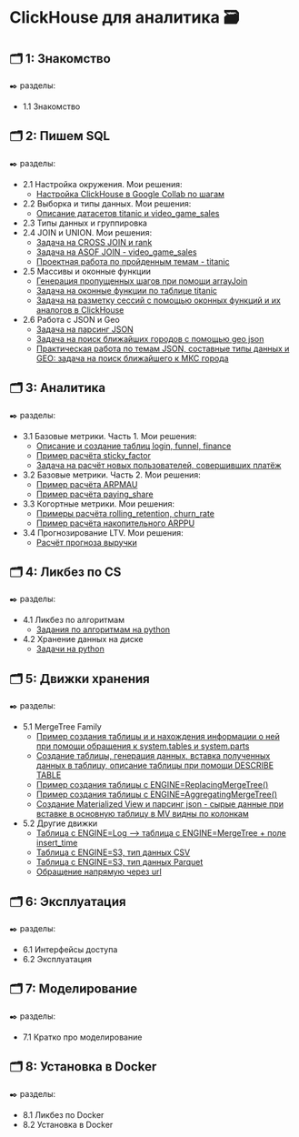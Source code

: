 # ClickHouse для аналитика 🗃️


## 🗂️ 1: Знакомство
✒️ разделы:
- 1.1 Знакомство

## 🗂️ 2: Пишем SQL
✒️ разделы:
- 2.1 Настройка окружения. Мои решения: 
  - [Настройка ClickHouse в Google Collab по шагам](https://github.com/Malakhova-Natalya/IT_courses/blob/main/ClickHouse%20для%20аналитика/01%20-%20настройка%20ClickHouse%20в%20Google%20Collab%20по%20шагам.txt "здесь")
- 2.2 Выборка и типы данных. Мои решения:
  - [Описание датасетов titanic и video_game_sales](https://github.com/Malakhova-Natalya/IT_courses/blob/main/ClickHouse%20для%20аналитика/02%20-%20описание%20датасетов%20titanic%20и%20video_game_sales.txt "здесь")
- 2.3 Типы данных и группировка
- 2.4 JOIN и UNION. Мои решения:
  - [Задача на CROSS JOIN и rank](https://github.com/Malakhova-Natalya/IT_courses/blob/main/ClickHouse%20для%20аналитика/03%20-%20задача%20на%20CROSS%20JOIN%20и%20rank.txt "здесь")
  - [Задача на ASOF JOIN - video_game_sales](https://github.com/Malakhova-Natalya/IT_courses/blob/main/ClickHouse%20для%20аналитика/04%20-%20задача%20на%20ASOF%20JOIN.txt "здесь")
  - [Проектная работа по пройденным темам - titanic](https://github.com/Malakhova-Natalya/IT_courses/blob/main/ClickHouse%20для%20аналитика/05%20-%20проектная%20работа%20по%20пройденным%20темам.txt "здесь")
- 2.5 Массивы и оконные функции
  - [Генерация пропущенных шагов при помощи arrayJoin](https://github.com/Malakhova-Natalya/IT_courses/blob/main/ClickHouse%20для%20аналитика/06%20-%20генерация%20пропущенных%20шагов%20при%20помощи%20arrayJoin.txt)
  - [Задача на оконные функции по таблице titanic](https://github.com/Malakhova-Natalya/IT_courses/blob/main/ClickHouse%20для%20аналитика/07%20-%20задача%20на%20оконные%20функции%20titanic.txt)
  - [Задача на разметку сессий с помощью оконных функций и их аналогов в ClickHouse](https://github.com/Malakhova-Natalya/IT_courses/blob/main/ClickHouse%20для%20аналитика/08%20-%20задача%20на%20разметку%20сессий.txt)
- 2.6 Работа с JSON и Geo
  - [Задача на парсинг JSON](https://github.com/Malakhova-Natalya/IT_courses/blob/main/ClickHouse%20для%20аналитика/09%20-%20задача%20на%20парсинг%20JSON.txt)
  - [Задача на поиск ближайших городов с помощью geo json](https://github.com/Malakhova-Natalya/IT_courses/blob/main/ClickHouse%20для%20аналитика/10%20-%20geo%20json.txt)
  - [Практическая работа по темам JSON, составные типы данных и GEO: задача на поиск ближайшего к МКС города](https://github.com/Malakhova-Natalya/IT_courses/blob/main/ClickHouse%20для%20аналитика/11%20-%20практическая%20работа%20по%20темам%20JSON%2C%20составные%20типы%20данных%20и%20GEO.txt)

## 🗂️ 3: Аналитика
✒️ разделы:
- 3.1 Базовые метрики. Часть 1. Мои решения:
  - [Описание и создание таблиц login, funnel, finance](https://github.com/Malakhova-Natalya/IT_courses/blob/main/ClickHouse%20для%20аналитика/12%20-%20описание%20и%20создание%20таблиц.txt)
  - [Пример расчёта sticky_factor](https://github.com/Malakhova-Natalya/IT_courses/blob/main/ClickHouse%20для%20аналитика/13%20-%20пример%20расчёта%20sticky_factor.txt)
  - [Задача на расчёт новых пользователей, совершивших платёж](https://github.com/Malakhova-Natalya/IT_courses/blob/main/ClickHouse%20для%20аналитика/14%20-%20задача%20на%20расчёт%20новых%20пользователей%2C%20совершивших%20платёж.txt)
- 3.2 Базовые метрики. Часть 2. Мои решения:
  - [Пример расчёта ARPMAU](https://github.com/Malakhova-Natalya/IT_courses/blob/main/ClickHouse%20для%20аналитика/15%20-%20пример%20расчёта%20ARPMAU.txt)
  - [Пример расчёта paying_share](https://github.com/Malakhova-Natalya/IT_courses/blob/main/ClickHouse%20для%20аналитика/16%20-%20пример%20расчёта%20paying_share.txt)
- 3.3 Когортные метрики. Мои решения:
  - [Примеры расчёта rolling_retention, churn_rate](https://github.com/Malakhova-Natalya/IT_courses/blob/main/ClickHouse%20для%20аналитика/17%20-%20rollimg_retention%2C%20churn_rate.txt)
  - [Пример расчёта накопительного ARPPU](https://github.com/Malakhova-Natalya/IT_courses/blob/main/ClickHouse%20для%20аналитика/18%20-%20пример%20расчёта%20накопительного%20ARPPU.txt)
- 3.4 Прогнозирование LTV. Мои решения:
  - [Расчёт прогноза выручки](https://github.com/Malakhova-Natalya/IT_courses/blob/main/ClickHouse%20для%20аналитика/19%20-%20расчёт%20прогноза%20выручки.txt)
 
## 🗂️ 4: Ликбез по CS
✒️ разделы:
- 4.1 Ликбез по алгоритмам
  - [Задания по алгоритмам на python](https://github.com/Malakhova-Natalya/IT_courses/blob/main/ClickHouse%20для%20аналитика/20%20-%20python.ipynb)
- 4.2 Хранение данных на диске
  - [Задачи на python](https://github.com/Malakhova-Natalya/IT_courses/blob/main/ClickHouse%20для%20аналитика/21%20-%20python%20хранение%20данных%20на%20HDD.ipynb)
    
## 🗂️ 5: Движки хранения
✒️ разделы:
- 5.1 MergeTree Family
  - [Пример создания таблицы и и нахождения информации о ней при помощи обращения к system.tables и system.parts](https://github.com/Malakhova-Natalya/IT_courses/blob/main/ClickHouse%20для%20аналитика/22%20-%20MergeTree%20Family.txt)
  - [Создание таблицы, генерация данных, вставка полученных данных в таблицу, описание таблицы при помощи DESCRIBE TABLE](https://github.com/Malakhova-Natalya/IT_courses/blob/main/ClickHouse%20для%20аналитика/23%20-%20MergeTree%20Family%20-%20задание%20из%20двух%20частей.ipynb)
  - [Пример создания таблицы с ENGINE=ReplacingMergeTree()](https://github.com/Malakhova-Natalya/IT_courses/blob/main/ClickHouse%20для%20аналитика/24%20-%20ReplacingMergeTree.ipynb)
  - [Пример создания таблицы с ENGINE=AggregatingMergeTree()](https://github.com/Malakhova-Natalya/IT_courses/blob/main/ClickHouse%20для%20аналитика/25%20-%20AggregatingMergeTree.ipynb)
  - [Создание Materialized View и парсинг json - сырые данные при вставке в основную таблицу в MV видны по колонкам](https://github.com/Malakhova-Natalya/IT_courses/blob/main/ClickHouse%20для%20аналитика/26%20-%20Materialized%20View%20%2B%20json.txt)
- 5.2 Другие движки
  - [Таблица с ENGINE=Log --> таблица с ENGINE=MergeTree + поле insert_time](https://github.com/Malakhova-Natalya/IT_courses/blob/main/ClickHouse%20для%20аналитика/27%20-%20Log)
  - [Таблица с ENGINE=S3, тип данных CSV](https://github.com/Malakhova-Natalya/IT_courses/blob/main/ClickHouse%20для%20аналитика/28%20-%20s3.txt)
  - [Таблица с ENGINE=S3, тип данных Parquet](https://github.com/Malakhova-Natalya/IT_courses/blob/main/ClickHouse%20для%20аналитика/29%20-%20parquet.txt)
  - [Обращение напрямую через url](https://github.com/Malakhova-Natalya/IT_courses/blob/main/ClickHouse%20для%20аналитика/30%20-%20url.txt)

## 🗂️ 6: Эксплуатация
✒️ разделы:
- 6.1 Интерфейсы доступа
- 6.2 Эксплуатация

## 🗂️ 7:  Моделирование
✒️ разделы:
- 7.1 Кратко про моделирование

## 🗂️ 8:  Установка в Docker
✒️ разделы:
- 8.1 Ликбез по Docker
- 8.2 Установка в Docker
